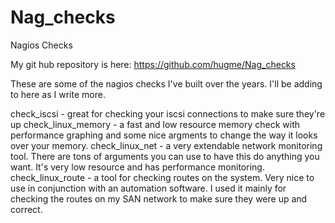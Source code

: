 Nag_checks
==========

Nagios Checks

My git hub repository is here: https://github.com/hugme/Nag_checks

These are some of the nagios checks I've built over the years. I'll be adding to here as I write more.

check_iscsi - great for checking your iscsi connections to make sure they're up
check_linux_memory - a fast and low resource memory check with performance graphing and some nice
	argments to change the way it looks over your memory.
check_linux_net - a very extendable network monitoring tool. There are tons of arguments you can use
	to have this do anything you want. It's very low resource and has performance monitoring.
check_linux_route - a tool for checking routes on the system. Very nice to use in conjunction with
	an automation software. I used it mainly for checking the routes on my SAN network to
	make sure they were up and correct.
